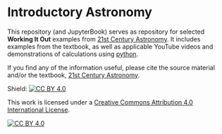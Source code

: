 # Introductory Astronomy

This repository (and JupyterBook) serves as repository for selected **Working It Out** examples from [21st Century Astronomy](https://seagull.wwnorton.com/astro7-orderingoptions).  It includes examples from the textbook, as well as applicable YouTube videos and demonstrations of calculations using [python](https://www.python.org/).

If you find any of the information useful, please cite the source material and/or the textbook, [21st Century Astronomy](https://seagull.wwnorton.com/astro7-orderingoptions).


Shield: [![CC BY 4.0][cc-by-shield]][cc-by]

This work is licensed under a
[Creative Commons Attribution 4.0 International License][cc-by].

[![CC BY 4.0][cc-by-image]][cc-by]

[cc-by]: http://creativecommons.org/licenses/by/4.0/
[cc-by-image]: https://i.creativecommons.org/l/by/4.0/88x31.png
[cc-by-shield]: https://img.shields.io/badge/License-CC%20BY%204.0-lightgrey.svg